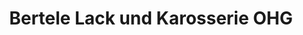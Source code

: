 ---
title: "Bertele Lack und Karosserie OHG"
url: /kirchheim-unter-teck/bertele-lack-und-karosserie-ohg/
shop: Autowerkstatt
---
